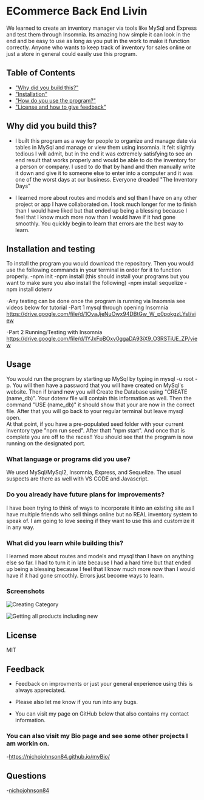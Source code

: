 # ECommerce Back End Livin

We learned to create an inventory manager via tools like MySql and Express and test them through Insomnia. Its amazing how simple it can look in the end and be easy to use as long as you put in the work to make it function correctly. Anyone who wants to keep track of inventory for sales online or just a store in general could easily use this program.

## Table of Contents

- ["Why did you build this?"](#reason)
- ["Installation"](#installation)
- ["How do you use the program?"](#usage)
- ["License and how to give feedback"](#license)

## Why did you build this?

- I built this program as a way for people to organize and manage date via tables in MySql and manage or view them using insomnia. It felt slightly tedious I will admit, but in the end it was extremely satisfying to see an end result that works properly and would be able to do the inventory for a person or company. I used to do that by hand and then manually write it down and give it to someone else to enter into a computer and it was one of the worst days at our business. Everyone dreaded "The Inventory Days"

- I learned more about routes and models and sql than I have on any other project or app I have collaborated on. I took much longer for me to finish than I would have liked but that ended up being a blessing because I feel that I know much more now than I would have if it had gone smoothly. You quickly begin to learn that errors are the best way to learn.

## Installation and testing

To install the program you would download the repository. Then you would use the following commands in your terminal in order for it to function properly.
-npm init
-npm install (this should install your programs but you want to make sure you also install the following)
-npm install sequelize
-npm install dotenv

-Any testing can be done once the program is running via Insomnia see videos below for tutorial
-Part 1 mysql through opening Insomnia
https://drive.google.com/file/d/1OvaJjeNuOwx94DBtGw_W_p0pokgzLYsI/view

-Part 2 Running/Testing with Insomnia
https://drive.google.com/file/d/1YJxFpBOxv0ggaDA93iX9_O3RSTiUE_ZP/view

## Usage

You would run the program by starting up MySql by typing in mysql -u root -p. You will then have a password that you will have created on MySql's website. Then if brand new you will Create the Database using "CREATE (name_db)". Your dotenv file will contain this information as well. Then the command "USE (name_db)" it should show that your are now in the correct file. After that you will go back to your regular terminal but leave mysql open.  
At that point, if you have a pre-populated seed folder with your current inventory type "npm run seed". After thatt "npm start". And once that is complete you are off to the races!! You should see that the program is now running on the designated port.

### What language or programs did you use?

We used MySql/MySql2, Insomnia, Express, and Sequelize. The usual suspects are there as well with VS CODE and Javascript.

### Do you already have future plans for improvements?

I have been trying to think of ways to incorporate it into an existing site as I have multiple friends who sell things online but no REAL inventory system to speak of. I am going to love seeing if they want to use this and customize it in any way.

### What did you learn while building this?

I learned more about routes and models and mysql than I have on anything else so far. I had to turn it in late because I had a hard time but that ended up being a blessing because I feel that I know much more now than I would have if it had gone smoothly. Errors just become ways to learn.

### Screenshots
![Creating Category](https://user-images.githubusercontent.com/94770081/164959094-fb887414-8bc1-4dd8-8b0c-5a2cdf66e4aa.jpg)

![Getting all products including new](https://user-images.githubusercontent.com/94770081/164959103-0e3e5ea5-a4b6-4df7-b8a6-f24fc4a2d2cf.jpg)


## License

MIT

## Feedback

- Feedback on improvments or just your general experience using this is always appreciated.

- Please also let me know if you run into any bugs.

- You can visit my page on GitHub below that also contains my contact information.

### You can also visit my Bio page and see some other projects I am workin on.

-https://nichojohnson84.github.io/myBio/

## Questions

-[nichojohnson84](https://github.com/nichojohnson84)
